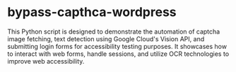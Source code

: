 # bypass-capthca-wordpress
This Python script is designed to demonstrate the automation of captcha image fetching, text detection using Google Cloud's Vision API, and submitting login forms for accessibility testing purposes. It showcases how to interact with web forms, handle sessions, and utilize OCR technologies to improve web accessibility.
